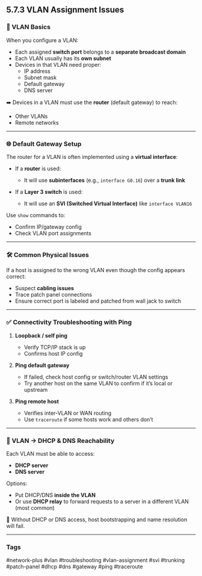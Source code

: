 ## 5.7.3 VLAN Assignment Issues

### 🧱 VLAN Basics

When you configure a VLAN:
- Each assigned **switch port** belongs to a **separate broadcast domain**
- Each VLAN usually has its **own subnet**
- Devices in that VLAN need proper:
  - IP address
  - Subnet mask
  - Default gateway
  - DNS server

➡️ Devices in a VLAN must use the **router** (default gateway) to reach:
- Other VLANs  
- Remote networks

---

### 🌐 Default Gateway Setup

The router for a VLAN is often implemented using a **virtual interface**:

- If a **router** is used:
  - It will use **subinterfaces** (e.g., `interface G0.16`) over a **trunk link**

- If a **Layer 3 switch** is used:
  - It will use an **SVI (Switched Virtual Interface)** like `interface VLAN16`

Use `show` commands to:
- Confirm IP/gateway config  
- Check VLAN port assignments

---

### 🛠️ Common Physical Issues

If a host is assigned to the wrong VLAN even though the config appears correct:
- Suspect **cabling issues**
- Trace patch panel connections
- Ensure correct port is labeled and patched from wall jack to switch

---

### ✅ Connectivity Troubleshooting with Ping

1. **Loopback / self ping**  
   - Verify TCP/IP stack is up  
   - Confirms host IP config

2. **Ping default gateway**  
   - If failed, check host config or switch/router VLAN settings  
   - Try another host on the same VLAN to confirm if it’s local or upstream

3. **Ping remote host**  
   - Verifies inter-VLAN or WAN routing  
   - Use `traceroute` if some hosts work and others don’t

---

### 🔄 VLAN → DHCP & DNS Reachability

Each VLAN must be able to access:
- **DHCP server**
- **DNS server**

Options:
- Put DHCP/DNS **inside the VLAN**  
- Or use **DHCP relay** to forward requests to a server in a different VLAN (most common)

🧱 Without DHCP or DNS access, host bootstrapping and name resolution will fail.

---

### Tags

#network-plus #vlan #troubleshooting #vlan-assignment #svi #trunking #patch-panel #dhcp #dns #gateway #ping #traceroute
